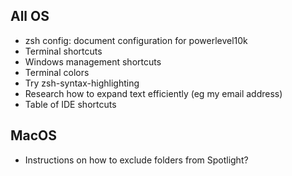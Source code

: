 ## All OS

- zsh config: document configuration for powerlevel10k
- Terminal shortcuts
- Windows management shortcuts
- Terminal colors
- Try zsh-syntax-highlighting
- Research how to expand text efficiently (eg my email address)
- Table of IDE shortcuts

## MacOS

- Instructions on how to exclude folders from Spotlight?
